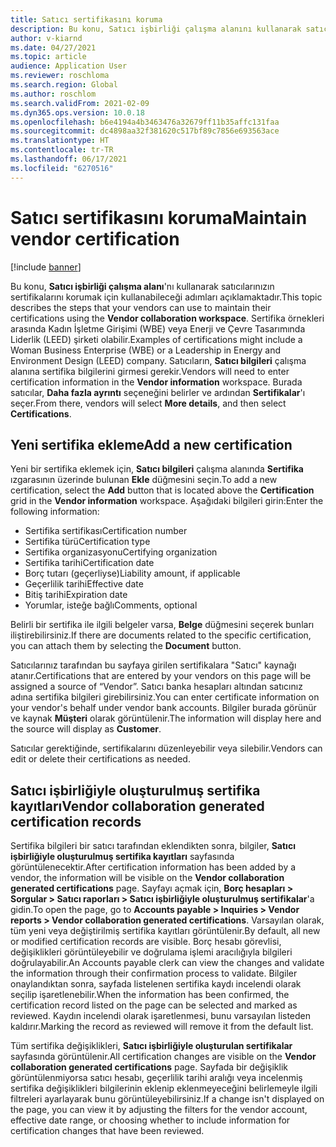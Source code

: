 ```yaml
---
title: Satıcı sertifikasını koruma
description: Bu konu, Satıcı işbirliği çalışma alanını kullanarak satıcıların sertifikalarını korumak için kullanabileceği adımları açıklamaktadır.
author: v-kiarnd
ms.date: 04/27/2021
ms.topic: article
audience: Application User
ms.reviewer: roschloma
ms.search.region: Global
ms.author: roschlom
ms.search.validFrom: 2021-02-09
ms.dyn365.ops.version: 10.0.18
ms.openlocfilehash: b6e4194a4b3463476a32679ff11b35affc131faa
ms.sourcegitcommit: dc4898aa32f381620c517bf89c7856e693563ace
ms.translationtype: HT
ms.contentlocale: tr-TR
ms.lasthandoff: 06/17/2021
ms.locfileid: "6270516"
---
```

# <a name="maintain-vendor-certification"></a><span data-ttu-id="14a91-103">Satıcı sertifikasını koruma</span><span class="sxs-lookup"><span data-stu-id="14a91-103">Maintain vendor certification</span></span>

[!include [banner](../includes/banner.md)]

<span data-ttu-id="14a91-104">Bu konu, **Satıcı işbirliği çalışma alanı**'nı kullanarak satıcılarınızın sertifikalarını korumak için kullanabileceği adımları açıklamaktadır.</span><span class="sxs-lookup"><span data-stu-id="14a91-104">This topic describes the steps that your vendors can use to  maintain their certifications using the **Vendor collaboration workspace**.</span></span> <span data-ttu-id="14a91-105">Sertifika örnekleri arasında Kadın İşletme Girişimi (WBE) veya Enerji ve Çevre Tasarımında Liderlik (LEED) şirketi olabilir.</span><span class="sxs-lookup"><span data-stu-id="14a91-105">Examples of certifications might include a Woman Business Enterprise (WBE) or a Leadership in Energy and Environment Design (LEED) company.</span></span> <span data-ttu-id="14a91-106">Satıcıların, **Satıcı bilgileri** çalışma alanına sertifika bilgilerini girmesi gerekir.</span><span class="sxs-lookup"><span data-stu-id="14a91-106">Vendors will need to enter certification information in the **Vendor information** workspace.</span></span> <span data-ttu-id="14a91-107">Burada satıcılar, **Daha fazla ayrıntı** seçeneğini belirler ve ardından **Sertifikalar**'ı seçer.</span><span class="sxs-lookup"><span data-stu-id="14a91-107">From there, vendors will select **More details**, and then select **Certifications**.</span></span>

## <a name="add-a-new-certification"></a><span data-ttu-id="14a91-108">Yeni sertifika ekleme</span><span class="sxs-lookup"><span data-stu-id="14a91-108">Add a new certification</span></span>

<span data-ttu-id="14a91-109">Yeni bir sertifika eklemek için, **Satıcı bilgileri** çalışma alanında **Sertifika** ızgarasının üzerinde bulunan **Ekle** düğmesini seçin.</span><span class="sxs-lookup"><span data-stu-id="14a91-109">To add a new certification, select the **Add** button that is located above the **Certification** grid in the **Vendor information** workspace.</span></span> <span data-ttu-id="14a91-110">Aşağıdaki bilgileri girin:</span><span class="sxs-lookup"><span data-stu-id="14a91-110">Enter the following information:</span></span>
 
- <span data-ttu-id="14a91-111">Sertifika sertifikası</span><span class="sxs-lookup"><span data-stu-id="14a91-111">Certification number</span></span>
- <span data-ttu-id="14a91-112">Sertifika türü</span><span class="sxs-lookup"><span data-stu-id="14a91-112">Certification type</span></span>
- <span data-ttu-id="14a91-113">Sertifika organizasyonu</span><span class="sxs-lookup"><span data-stu-id="14a91-113">Certifying organization</span></span> 
- <span data-ttu-id="14a91-114">Sertifika tarihi</span><span class="sxs-lookup"><span data-stu-id="14a91-114">Certification date</span></span>
- <span data-ttu-id="14a91-115">Borç tutarı (geçerliyse)</span><span class="sxs-lookup"><span data-stu-id="14a91-115">Liability amount, if applicable</span></span>
- <span data-ttu-id="14a91-116">Geçerlilik tarihi</span><span class="sxs-lookup"><span data-stu-id="14a91-116">Effective date</span></span>
- <span data-ttu-id="14a91-117">Bitiş tarihi</span><span class="sxs-lookup"><span data-stu-id="14a91-117">Expiration date</span></span>
- <span data-ttu-id="14a91-118">Yorumlar, isteğe bağlı</span><span class="sxs-lookup"><span data-stu-id="14a91-118">Comments, optional</span></span>

<span data-ttu-id="14a91-119">Belirli bir sertifika ile ilgili belgeler varsa, **Belge** düğmesini seçerek bunları iliştirebilirsiniz.</span><span class="sxs-lookup"><span data-stu-id="14a91-119">If there are documents related to the specific certification, you can attach them by selecting the **Document** button.</span></span>

<span data-ttu-id="14a91-120">Satıcılarınız tarafından bu sayfaya girilen sertifikalara "Satıcı" kaynağı atanır.</span><span class="sxs-lookup"><span data-stu-id="14a91-120">Certifications that are entered by your vendors on this page will be assigned a source of “Vendor”.</span></span> <span data-ttu-id="14a91-121">Satıcı banka hesapları altından satıcınız adına sertifika bilgileri girebilirsiniz.</span><span class="sxs-lookup"><span data-stu-id="14a91-121">You can enter certificate information on your vendor's behalf under vendor bank accounts.</span></span> <span data-ttu-id="14a91-122">Bilgiler burada görünür ve kaynak **Müşteri** olarak görüntülenir.</span><span class="sxs-lookup"><span data-stu-id="14a91-122">The information will display here and the source will display as **Customer**.</span></span>

<span data-ttu-id="14a91-123">Satıcılar gerektiğinde, sertifikalarını düzenleyebilir veya silebilir.</span><span class="sxs-lookup"><span data-stu-id="14a91-123">Vendors can edit or delete their certifications as needed.</span></span>

## <a name="vendor-collaboration-generated-certification-records"></a><span data-ttu-id="14a91-124">Satıcı işbirliğiyle oluşturulmuş sertifika kayıtları</span><span class="sxs-lookup"><span data-stu-id="14a91-124">Vendor collaboration generated certification records</span></span> 
 
<span data-ttu-id="14a91-125">Sertifika bilgileri bir satıcı tarafından eklendikten sonra, bilgiler, **Satıcı işbirliğiyle oluşturulmuş sertifika kayıtları** sayfasında görüntülenecektir.</span><span class="sxs-lookup"><span data-stu-id="14a91-125">After certification information has been added by a vendor, the information will be visible on the **Vendor collaboration generated certifications** page.</span></span> <span data-ttu-id="14a91-126">Sayfayı açmak için, **Borç hesapları > Sorgular > Satıcı raporları > Satıcı işbirliğiyle oluşturulmuş sertifikalar**'a gidin.</span><span class="sxs-lookup"><span data-stu-id="14a91-126">To open the page, go to **Accounts payable > Inquiries > Vendor reports > Vendor collaboration generated certifications**.</span></span> <span data-ttu-id="14a91-127">Varsayılan olarak, tüm yeni veya değiştirilmiş sertifika kayıtları görüntülenir.</span><span class="sxs-lookup"><span data-stu-id="14a91-127">By default, all new or modified certification records are visible.</span></span> <span data-ttu-id="14a91-128">Borç hesabı görevlisi, değişiklikleri görüntüleyebilir ve doğrulama işlemi aracılığıyla bilgileri doğrulayabilir.</span><span class="sxs-lookup"><span data-stu-id="14a91-128">An Accounts payable clerk can view the changes and validate the information through their confirmation process to validate.</span></span> <span data-ttu-id="14a91-129">Bilgiler onaylandıktan sonra, sayfada listelenen sertifika kaydı incelendi olarak seçilip işaretlenebilir.</span><span class="sxs-lookup"><span data-stu-id="14a91-129">When the information has been confirmed, the certification record listed on the page can be selected and marked as reviewed.</span></span> <span data-ttu-id="14a91-130">Kaydın incelendi olarak işaretlenmesi, bunu varsayılan listeden kaldırır.</span><span class="sxs-lookup"><span data-stu-id="14a91-130">Marking the record as reviewed will remove it from the default list.</span></span>
 
<span data-ttu-id="14a91-131">Tüm sertifika değişiklikleri, **Satıcı işbirliğiyle oluşturulan sertifikalar** sayfasında görüntülenir.</span><span class="sxs-lookup"><span data-stu-id="14a91-131">All certification changes are visible on the **Vendor collaboration generated certifications** page.</span></span> <span data-ttu-id="14a91-132">Sayfada bir değişiklik görüntülenmiyorsa satıcı hesabı, geçerlilik tarihi aralığı veya incelenmiş sertifika değişiklikleri bilgilerinin eklenip eklenmeyeceğini belirlemeyle ilgili filtreleri ayarlayarak bunu görüntüleyebilirsiniz.</span><span class="sxs-lookup"><span data-stu-id="14a91-132">If a change isn't displayed on the page, you can view it by adjusting the filters for the vendor account, effective date range, or choosing whether to include information for certification changes that have been reviewed.</span></span> 

